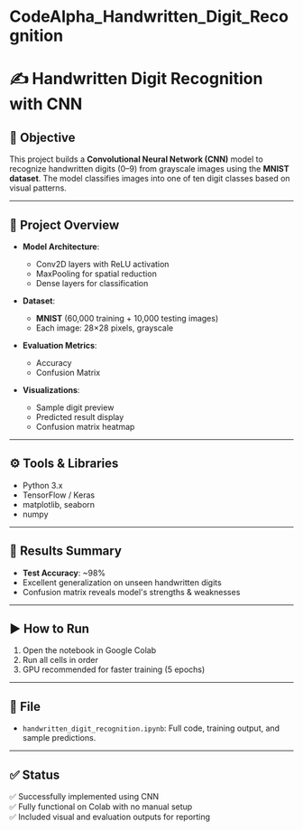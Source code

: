 # CodeAlpha_Handwritten_Digit_Recognition
# ✍️ Handwritten Digit Recognition with CNN

## 📌 Objective
This project builds a **Convolutional Neural Network (CNN)** model to recognize handwritten digits (0–9) from grayscale images using the **MNIST dataset**. The model classifies images into one of ten digit classes based on visual patterns.

---

## 📂 Project Overview

- **Model Architecture**:
  - Conv2D layers with ReLU activation
  - MaxPooling for spatial reduction
  - Dense layers for classification

- **Dataset**:
  - **MNIST** (60,000 training + 10,000 testing images)
  - Each image: 28×28 pixels, grayscale

- **Evaluation Metrics**:
  - Accuracy
  - Confusion Matrix

- **Visualizations**:
  - Sample digit preview
  - Predicted result display
  - Confusion matrix heatmap

---

## ⚙️ Tools & Libraries

- Python 3.x
- TensorFlow / Keras
- matplotlib, seaborn
- numpy

---

## 🧪 Results Summary

- **Test Accuracy**: ~98%
- Excellent generalization on unseen handwritten digits
- Confusion matrix reveals model's strengths & weaknesses

---

## ▶️ How to Run

1. Open the notebook in Google Colab
2. Run all cells in order
3. GPU recommended for faster training (5 epochs)

---

## 📎 File

- `handwritten_digit_recognition.ipynb`: Full code, training output, and sample predictions.

---

## ✅ Status

✅ Successfully implemented using CNN  
✅ Fully functional on Colab with no manual setup  
✅ Included visual and evaluation outputs for reporting
